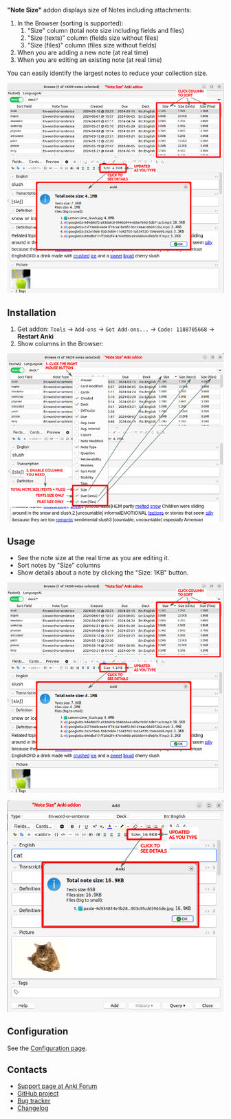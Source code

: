 **"Note Size"** addon displays size of Notes including attachments:

1. In the Browser (sorting is supported):
    1. "Size" column (total note size including fields and files)
    2. "Size (texts)" column (fields size without files)
    3. "Size (files)" column (files size without fields)
2. When you are adding a new note (at real time)
3. When you are editing an existing note (at real time)

You can easily identify the largest notes to reduce your collection size.

![](https://raw.githubusercontent.com/Aleks-Ya/note-size-anki-addon/main/description/edit_note.png)

## Installation

1. Get addon: `Tools` -> `Add-ons` -> `Get Add-ons...` -> `Code: 1188705668` -> **Restart Anki**
2. Show columns in the Browser:

![](https://raw.githubusercontent.com/Aleks-Ya/note-size-anki-addon/main/description/install.png)

## Usage

- See the note size at the real time as you are editing it.
- Sort notes by "Size" columns
- Show details about a note by clicking the "Size: 1KB" button.

![](https://raw.githubusercontent.com/Aleks-Ya/note-size-anki-addon/main/description/edit_note.png)

![](https://raw.githubusercontent.com/Aleks-Ya/note-size-anki-addon/main/description/add_note.png)

## Configuration

See the [Configuration page](configuration.md).

## Contacts

- [Support page at Anki Forum](https://forums.ankiweb.net/t/note-size-addon-support/46001)
- [GitHub project](https://github.com/Aleks-Ya/note-size-anki-addon)
- [Bug tracker](https://github.com/Aleks-Ya/note-size-anki-addon/issues)
- [Changelog](https://raw.githubusercontent.com/Aleks-Ya/note-size-anki-addon/main/CHANGELOG.md)
